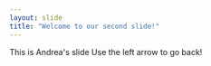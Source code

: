 ```yaml
---
layout: slide
title: "Welcome to our second slide!"
---
```

This is Andrea's slide
Use the left arrow to go back!